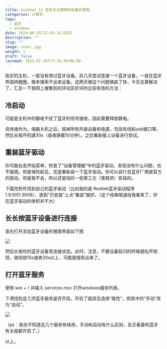 ```yaml
---
title: windows 11 蓝牙无法搜索到设备的原因
categories: 计算机
tags:
  - 蓝牙
  - windows
date: 2024-06-25T12:43:19.825Z
description: ""
slug: ""
image: cover.jpg
weight: 1
draft: false
lastmod: 2024-07-20T17:19:39+08:00
---
```

刚买的主机，一直没有用过蓝牙设备。前几天尝试连接一个蓝牙设备，一直在蓝牙界面转圈圈，根本搜索不出来设备。这两天被这个问题搞疯了快，今天总算解决了。汇总一下我网上搜集到的评论区好评的比较有效的方法：

##  冷启动

可能是主机中的静电干扰了蓝牙的信号接收，因此需要释放静电。

具体操作为，电脑关机之后，拔掉所有外接设备和电源，包括有线和usb接口等，然后长按开机键30s（或者静置10分钟）。之后重新接上设备进行尝试。

## 重装蓝牙驱动

你可能右击开始菜单，检查了“设备管理器”中的蓝牙驱动，发现没有什么问题，也不报错。但是保险起见，还是重新装一下蓝牙驱动。你可以自行去蓝牙厂商装官方的驱动，但是我不会，所以还是找的一些第三方（某精灵）安装的。

下载完软件找到自己的蓝牙驱动（比如我的是 Realtek蓝牙驱动程序1.9.1051.3006），放到“已安装”上点“重装”就好。（这个经典限速给我看笑了，好在蓝牙驱动的体积并不大）

## 长长按蓝牙设备进行连接

首先打开添加蓝牙设备的搜索界面如下图

![](https://pic2.zhimg.com/80/v2-ea42c8c8964896c2dcd7b21419cc5c76_720w.jpg)



然后长按你的蓝牙设备至连接状态。此时，注意，不要设备狂闪的时候就松开按钮，继续按10s或者20s以上，可能就搜索出来了。

## 打开蓝牙服务

使用 win + r 并输入 services.msc 打开windows服务列表。

下滑找到这几项蓝牙服务是否开启，开启了就双击选择“属性”，把其中的“手动”改为“自动”。

![](https://pic3.zhimg.com/80/v2-ace211ad6d68360ccbba771f26b13c09_720w.jpg)

（ps：我也不知道这几个服务有啥用，手动和自动有什么区别，反正看着和蓝牙有关就都开启了。）

以上。



